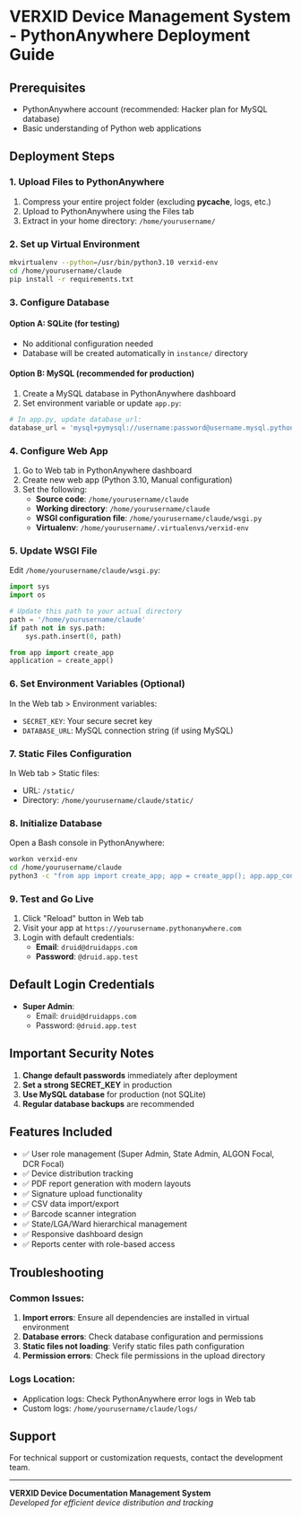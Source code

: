 # VERXID Device Management System - PythonAnywhere Deployment Guide

## Prerequisites
- PythonAnywhere account (recommended: Hacker plan for MySQL database)
- Basic understanding of Python web applications

## Deployment Steps

### 1. Upload Files to PythonAnywhere
1. Compress your entire project folder (excluding __pycache__, logs, etc.)
2. Upload to PythonAnywhere using the Files tab
3. Extract in your home directory: `/home/yourusername/`

### 2. Set up Virtual Environment
```bash
mkvirtualenv --python=/usr/bin/python3.10 verxid-env
cd /home/yourusername/claude
pip install -r requirements.txt
```

### 3. Configure Database
#### Option A: SQLite (for testing)
- No additional configuration needed
- Database will be created automatically in `instance/` directory

#### Option B: MySQL (recommended for production)
1. Create a MySQL database in PythonAnywhere dashboard
2. Set environment variable or update `app.py`:
```python
# In app.py, update database_url:
database_url = 'mysql+pymysql://username:password@username.mysql.pythonanywhere-services.com/username$verxid'
```

### 4. Configure Web App
1. Go to Web tab in PythonAnywhere dashboard
2. Create new web app (Python 3.10, Manual configuration)
3. Set the following:
   - **Source code**: `/home/yourusername/claude`
   - **Working directory**: `/home/yourusername/claude`
   - **WSGI configuration file**: `/home/yourusername/claude/wsgi.py`
   - **Virtualenv**: `/home/yourusername/.virtualenvs/verxid-env`

### 5. Update WSGI File
Edit `/home/yourusername/claude/wsgi.py`:
```python
import sys
import os

# Update this path to your actual directory
path = '/home/yourusername/claude'
if path not in sys.path:
    sys.path.insert(0, path)

from app import create_app
application = create_app()
```

### 6. Set Environment Variables (Optional)
In the Web tab > Environment variables:
- `SECRET_KEY`: Your secure secret key
- `DATABASE_URL`: MySQL connection string (if using MySQL)

### 7. Static Files Configuration
In Web tab > Static files:
- URL: `/static/`
- Directory: `/home/yourusername/claude/static/`

### 8. Initialize Database
Open a Bash console in PythonAnywhere:
```bash
workon verxid-env
cd /home/yourusername/claude
python3 -c "from app import create_app; app = create_app(); app.app_context().push(); print('Database initialized')"
```

### 9. Test and Go Live
1. Click "Reload" button in Web tab
2. Visit your app at `https://yourusername.pythonanywhere.com`
3. Login with default credentials:
   - **Email**: `druid@druidapps.com`
   - **Password**: `@druid.app.test`

## Default Login Credentials
- **Super Admin**: 
  - Email: `druid@druidapps.com`
  - Password: `@druid.app.test`

## Important Security Notes
1. **Change default passwords** immediately after deployment
2. **Set a strong SECRET_KEY** in production
3. **Use MySQL database** for production (not SQLite)
4. **Regular database backups** are recommended

## Features Included
- ✅ User role management (Super Admin, State Admin, ALGON Focal, DCR Focal)
- ✅ Device distribution tracking
- ✅ PDF report generation with modern layouts
- ✅ Signature upload functionality
- ✅ CSV data import/export
- ✅ Barcode scanner integration
- ✅ State/LGA/Ward hierarchical management
- ✅ Responsive dashboard design
- ✅ Reports center with role-based access

## Troubleshooting

### Common Issues:
1. **Import errors**: Ensure all dependencies are installed in virtual environment
2. **Database errors**: Check database configuration and permissions
3. **Static files not loading**: Verify static files path configuration
4. **Permission errors**: Check file permissions in the upload directory

### Logs Location:
- Application logs: Check PythonAnywhere error logs in Web tab
- Custom logs: `/home/yourusername/claude/logs/`

## Support
For technical support or customization requests, contact the development team.

---
**VERXID Device Documentation Management System**  
*Developed for efficient device distribution and tracking*